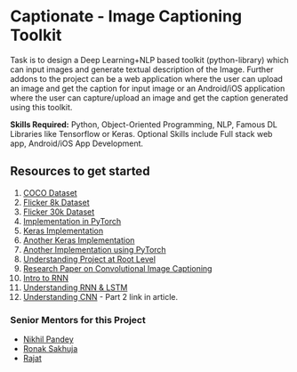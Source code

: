 # Captionate - Image Captioning Toolkit
Task is to design a Deep Learning+NLP based toolkit (python-library) which can input images and generate textual description of the Image. Further addons to the project can be a web application where the user can upload an image and get the caption for input image or an Android/iOS application where the user can capture/upload an image and get the caption generated using this toolkit.

**Skills Required:** Python, Object-Oriented Programming, NLP, Famous DL Libraries like Tensorflow or Keras. Optional Skills include Full stack web app, Android/iOS App Development.

## Resources to get started

1. [COCO Dataset](http://cocodataset.org/#overview)
2. [Flicker 8k Dataset](http://nlp.cs.illinois.edu/HockenmaierGroup/8k-pictures.html)
3. [Flicker 30k Dataset](http://shannon.cs.illinois.edu/DenotationGraph/)
4. [Implementation in PyTorch](https://www.analyticsvidhya.com/blog/2018/04/solving-an-image-captioning-task-using-deep-learning/)
5. [Keras Implementation](https://machinelearningmastery.com/develop-a-deep-learning-caption-generation-model-in-python/)
6. [Another Keras Implementation](https://github.com/yashk2810/Image-Captioning)
7. [Another Implementation using PyTorch](https://github.com/yunjey/pytorch-tutorial/tree/master/tutorials/03-advanced/image_captioning)
8. [Understanding Project at Root Level](https://cs.stanford.edu/people/karpathy/sfmltalk.pdf)
9. [Research Paper on Convolutional Image Captioning](https://arxiv.org/pdf/1711.09151.pdf)
10. [Intro to RNN](https://www.analyticsvidhya.com/blog/2017/12/introduction-to-recurrent-neural-networks/)
11. [Understanding RNN & LSTM](https://deeplearning4j.org/lstm.html)
12. [Understanding CNN](https://adeshpande3.github.io/A-Beginner%27s-Guide-To-Understanding-Convolutional-Neural-Networks/) - Part 2 link in article.


### Senior Mentors for this Project

* [Nikhil Pandey](https://github.com/menikhilpandey)
* [Ronak Sakhuja](https://github.com/ronaksakhuja)
* [Rajat](https://github.com/rajat2712)
